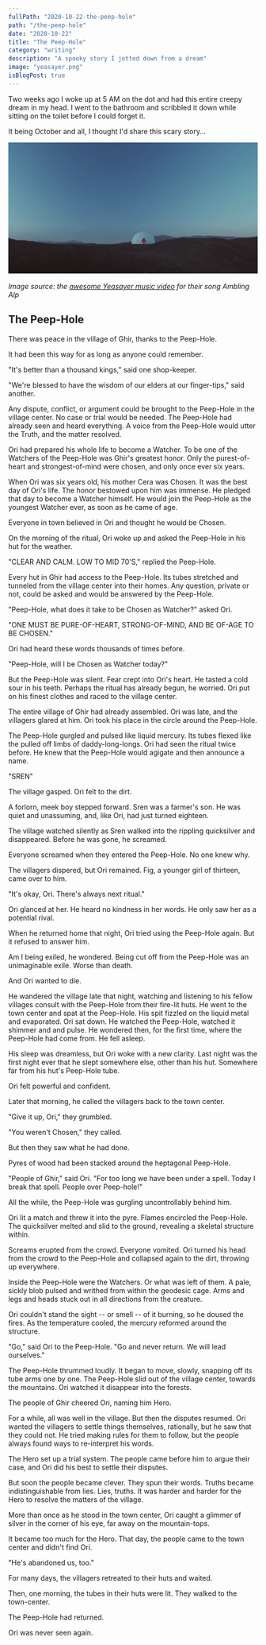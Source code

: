 ```yaml
---
fullPath: "2020-10-22-the-peep-hole"
path: "/the-peep-hole"
date: "2020-10-22"
title: "The Peep-Hole"
category: "writing"
description: "A spooky story I jotted down from a dream"
image: "yeasayer.png"
isBlogPost: true
---
```


Two weeks ago I woke up at 5 AM on the dot and had this entire creepy dream in my head. I went to the bathroom and scribbled it down while sitting on the toilet before I could forget it. 

It being October and all, I thought I'd share this scary story...

![yeasayer](./images/yeasayer.png)

*Image source: the [awesome Yeasayer music video](https://www.youtube.com/watch?v=JyBl5ZgnEr4) for their song Ambling Alp*

## The Peep-Hole

There was peace in the village of Ghir, thanks to the Peep-Hole.

It had been this way for as long as anyone could remember.

"It's better than a thousand kings," said one shop-keeper.

"We're blessed to have the wisdom of our elders at our finger-tips," said another.

Any dispute, conflict, or argument could be brought to the Peep-Hole in the village center. No case or trial would be needed. The Peep-Hole had already seen and heard everything. A voice from the Peep-Hole would utter the Truth, and the matter resolved.

Ori had prepared his whole life to become a Watcher. To be one of the Watchers of the Peep-Hole was Ghir's greatest honor. Only the purest-of-heart and strongest-of-mind were chosen, and only once ever six years.

When Ori was six years old, his mother Cera was Chosen. It was the best day of Ori's life. The honor bestowed upon him was immense. He pledged that day to become a Watcher himself. He would join the Peep-Hole as the youngest Watcher ever, as soon as he came of age.

Everyone in town believed in Ori and thought he would be Chosen.

On the morning of the ritual, Ori woke up and asked the Peep-Hole in his hut for the weather.

"CLEAR AND CALM. LOW TO MID 70'S," replied the Peep-Hole.

Every hut in Ghir had access to the Peep-Hole. Its tubes stretched and tunneled from the village center into their homes. Any question, private or not, could be asked and would be answered by the Peep-Hole.

"Peep-Hole, what does it take to be Chosen as Watcher?" asked Ori.

"ONE MUST BE PURE-OF-HEART, STRONG-OF-MIND, AND BE OF-AGE TO BE CHOSEN."

Ori had heard these words thousands of times before.

"Peep-Hole, will I be Chosen as Watcher today?"

But the Peep-Hole was silent. Fear crept into Ori's heart. He tasted a cold sour in his teeth. Perhaps the ritual has already begun, he worried. Ori put on his finest clothes and raced to the village center.

The entire village of Ghir had already assembled. Ori was late, and the villagers glared at him. Ori took his place in the circle around the Peep-Hole.

The Peep-Hole gurgled and pulsed like liquid mercury. Its tubes flexed like the pulled off limbs of daddy-long-longs. Ori had seen the ritual twice before. He knew that the Peep-Hole would agigate and then announce a name.

"SREN"

The village gasped. Ori felt to the dirt. 

A forlorn, meek boy stepped forward. Sren was a farmer's son. He was quiet and unassuming, and, like Ori, had just turned eighteen.

The village watched silently as Sren walked into the rippling quicksilver and disappeared. Before he was gone, he screamed.

Everyone screamed when they entered the Peep-Hole. No one knew why.

The villagers dispered, but Ori remained. Fig, a younger girl of thirteen, came over to him.

"It's okay, Ori. There's always next ritual."

Ori glanced at her. He heard no kindness in her words. He only saw her as a potential rival.

When he returned home that night, Ori tried using the Peep-Hole again. But it refused to answer him.

Am I being exiled, he wondered. Being cut off from the Peep-Hole was an unimaginable exile. Worse than death. 

And Ori wanted to die.

He wandered the village late that night, watching and listening to his fellow villages consult with the Peep-Hole from their fire-lit huts. He went to the town center and spat at the Peep-Hole. His spit fizzled on the liquid metal and evaporated. Ori sat down. He watched the Peep-Hole, watched it shimmer and and pulse. He wondered then, for the first time, where the Peep-Hole had come from. He fell asleep.

His sleep was dreamless, but Ori woke with a new clarity. Last night was the first night ever that he slept somewhere else, other than his hut. Somewhere far from his hut's Peep-Hole tube.

Ori felt powerful and confident.

Later that morning, he called the villagers back to the town center.

"Give it up, Ori," they grumbled.

"You weren't Chosen," they called.

But then they saw what he had done.

Pyres of wood had been stacked around the heptagonal Peep-Hole.

"People of Ghir," said Ori. "For too long we have been under a spell. Today I break that spell. People over Peep-hole!"

All the while, the Peep-Hole was gurgling uncontrollably behind him.

Ori lit a match and threw it into the pyre. Flames encircled the Peep-Hole. The quicksilver melted and slid to the ground, revealing a skeletal structure within.

Screams erupted from the crowd. Everyone vomited. Ori turned his head from the crowd to the Peep-Hole and collapsed again to the dirt, throwing up everywhere.

Inside the Peep-Hole were the Watchers. Or what was left of them. A pale, sickly blob pulsed and writhed from within the geodesic cage. Arms and legs and heads stuck out in all directions from the creature. 

Ori couldn't stand the sight -- or smell -- of it burning, so he doused the fires. As the temperature cooled, the mercury reformed around the structure.

"Go," said Ori to the Peep-Hole. "Go and never return. We will lead ourselves."

The Peep-Hole thrummed loudly. It began to move, slowly, snapping off its tube arms one by one. The Peep-Hole slid out of the village center, towards the mountains. Ori watched it disappear into the forests.

The people of Ghir cheered Ori, naming him Hero. 

For a while, all was well in the village. But then the disputes resumed. Ori wanted the villagers to settle things themselves, rationally, but he saw that they could not. He tried making rules for them to follow, but the people always found ways to re-interpret his words.

The Hero set up a trial system. The people came before him to argue their case, and Ori did his best to settle their disputes.

But soon the people became clever. They spun their words. Truths became indistinguishable from lies. Lies, truths. It was harder and harder for the Hero to resolve the matters of the village.

More than once as he stood in the town center, Ori caught a glimmer of silver in the corner of his eye, far away on the mountain-tops.

It became too much for the Hero. That day, the people came to the town center and didn't find Ori.

"He's abandoned us, too."

For many days, the villagers retreated to their huts and waited.

Then, one morning, the tubes in their huts were lit. They walked to the town-center.

The Peep-Hole had returned.

Ori was never seen again.